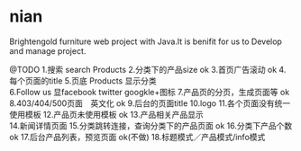 nian
====

Brightengold furniture web project with Java.It is benifit for us to Develop and manage project.

@TODO
1.搜索 search Products
2.分类下的产品size									ok
3.首页广告滚动										ok
4.每个页面的title
5.页底 Products 显示分类							
6.Follow us 显facebook twitter googkle+图标
7.产品页的分页，生成页面等								ok
8.403/404/500页面　英文化							ok
9.后台的页面title
10.logo
11.各个页面没有统一使用模板
12.产品页未使用模板									ok
13.产品相关产品显示									
14.新闻详情页面
15.分类跳转连接，查询分类下的产品页面							ok
16.分类下产品个数　									ok
17.后台产品列表，预览页面							ok(不做)
18.标题模式／产品模式/info模式								


